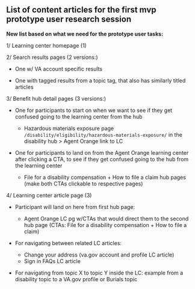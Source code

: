 
## List of content articles for the first mvp prototype user research session

__New list based on what we need for the prototype user tasks:__

1/ Learning center homepage (1)

2/ Search results pages (2 versions:)

- One w/ VA account specific results

- One with tagged results from a topic tag, that also has similarly titled articles 



3/ Benefit hub detail pages (3 versions:)

- One for participants to start on when we want to see if they get confused going to the learning center from the hub 
  - Hazardous materials exposure page `/disability/eligibility/hazardous-materials-exposure/`  in the disability hub > Agent Orange link to LC 
    
    

- One for participants to land on from the Agent Orange learning center after clicking a CTA, to see if they get confused going to the hub from the learning center 

  - File for a disability compensation + How to file a claim hub pages (make both CTAs clickable to respective pages)

    

4/ Learning center article page (3)

- Participant will land on here from first hub page: 
  - Agent Orange LC pg w/CTAs that would direct them to the second hub page (CTAs: File for a disability compensation + How to file a claim)
- For navigating between related LC articles: 
  - Change your address (va.gov account and profile LC article)
  - Sign in FAQs LC article

- For navigating from topic X to topic Y inside the LC: example from a disability topic to a VA.gov profile or Burials topic














